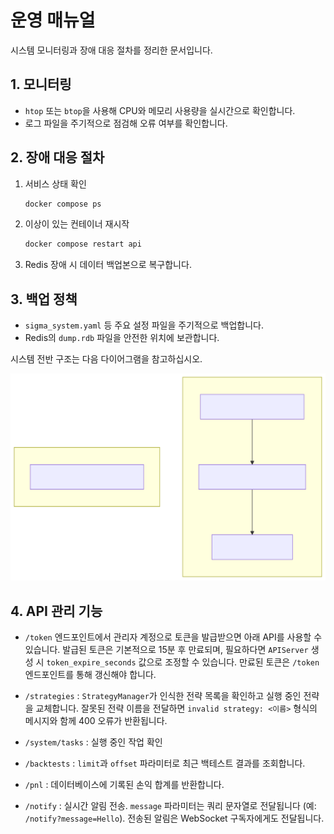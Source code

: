 # 운영 매뉴얼

시스템 모니터링과 장애 대응 절차를 정리한 문서입니다.

## 1. 모니터링
- `htop` 또는 `btop`을 사용해 CPU와 메모리 사용량을 실시간으로 확인합니다.
- 로그 파일을 주기적으로 점검해 오류 여부를 확인합니다.

## 2. 장애 대응 절차
1. 서비스 상태 확인
   ```bash
   docker compose ps
   ```
2. 이상이 있는 컨테이너 재시작
   ```bash
   docker compose restart api
   ```
3. Redis 장애 시 데이터 백업본으로 복구합니다.

## 3. 백업 정책
- `sigma_system.yaml` 등 주요 설정 파일을 주기적으로 백업합니다.
- Redis의 `dump.rdb` 파일을 안전한 위치에 보관합니다.

시스템 전반 구조는 다음 다이어그램을 참고하십시오.

![시스템 다이어그램](sigma_system_diagram.svg)

## 4. API 관리 기능

- `/token` 엔드포인트에서 관리자 계정으로 토큰을 발급받으면 아래 API를 사용할 수 있습니다. 발급된 토큰은 기본적으로 15분 후 만료되며, 필요하다면 `APIServer` 생성 시 `token_expire_seconds` 값으로 조정할 수 있습니다. 만료된 토큰은 `/token` 엔드포인트를 통해 갱신해야 합니다.

- `/strategies` : `StrategyManager`가 인식한 전략 목록을 확인하고 실행 중인 전략을 교체합니다. 잘못된 전략 이름을 전달하면 `invalid strategy: <이름>` 형식의 메시지와 함께 400 오류가 반환됩니다.
- `/system/tasks` : 실행 중인 작업 확인
- `/backtests` : `limit`과 `offset` 파라미터로 최근 백테스트 결과를 조회합니다.
- `/pnl` : 데이터베이스에 기록된 손익 합계를 반환합니다.
- `/notify` : 실시간 알림 전송. `message` 파라미터는 쿼리 문자열로 전달됩니다 (예: `/notify?message=Hello`). 전송된 알림은 WebSocket 구독자에게도 전달됩니다.
